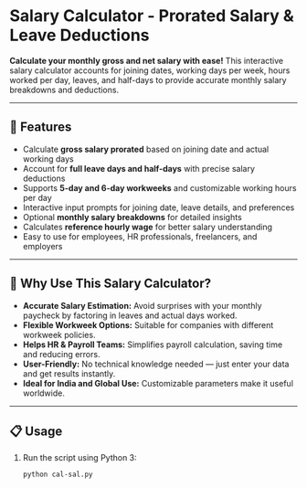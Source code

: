 # Salary Calculator - Prorated Salary & Leave Deductions

**Calculate your monthly gross and net salary with ease!** This interactive salary calculator accounts for joining dates, working days per week, hours worked per day, leaves, and half-days to provide accurate monthly salary breakdowns and deductions.

---

## 🚀 Features

- Calculate **gross salary prorated** based on joining date and actual working days
- Account for **full leave days and half-days** with precise salary deductions
- Supports **5-day and 6-day workweeks** and customizable working hours per day
- Interactive input prompts for joining date, leave details, and preferences
- Optional **monthly salary breakdowns** for detailed insights
- Calculates **reference hourly wage** for better salary understanding
- Easy to use for employees, HR professionals, freelancers, and employers

---

## 🎯 Why Use This Salary Calculator?

- **Accurate Salary Estimation:** Avoid surprises with your monthly paycheck by factoring in leaves and actual days worked.
- **Flexible Workweek Options:** Suitable for companies with different workweek policies.
- **Helps HR & Payroll Teams:** Simplifies payroll calculation, saving time and reducing errors.
- **User-Friendly:** No technical knowledge needed — just enter your data and get results instantly.
- **Ideal for India and Global Use:** Customizable parameters make it useful worldwide.

---

## 📋 Usage

1. Run the script using Python 3:
   ```bash
   python cal-sal.py
